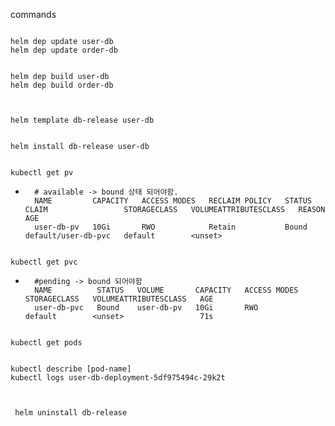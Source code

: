 commands

```shell

helm dep update user-db
helm dep update order-db
```

```shell

helm dep build user-db
helm dep build order-db


```

```shell

helm template db-release user-db

```

```shell

helm install db-release user-db

```

```shell

kubectl get pv
```

- ```
    # available -> bound 상태 되어야함.
    NAME         CAPACITY   ACCESS MODES   RECLAIM POLICY   STATUS   CLAIM                 STORAGECLASS   VOLUMEATTRIBUTESCLASS   REASON   AGE
    user-db-pv   10Gi       RWO            Retain           Bound    default/user-db-pvc   default        <unset>    
    ```

```shell

kubectl get pvc 
```

- ```
    #pending -> bound 되어야함
    NAME          STATUS   VOLUME       CAPACITY   ACCESS MODES   STORAGECLASS   VOLUMEATTRIBUTESCLASS   AGE
    user-db-pvc   Bound    user-db-pv   10Gi       RWO            default        <unset>                 71s
  ```

```shell

kubectl get pods

```

```shell

kubectl describe [pod-name]
kubectl logs user-db-deployment-5df975494c-29k2t


```

```shell

 helm uninstall db-release 

```